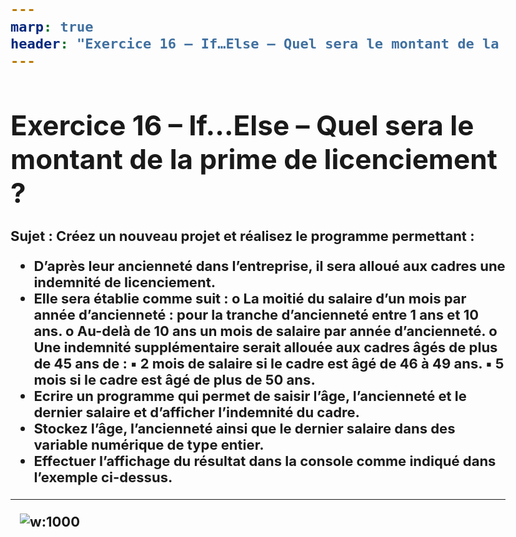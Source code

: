 ```yaml
---
marp: true
header: "Exercice 16 – If…Else – Quel sera le montant de la prime de licenciement ?"
---
```

<style scoped>
:not(h1){
    font-size : 22px;
    font-weight : bold;
}
</style>

# Exercice 16 – If…Else – Quel sera le montant de la prime de licenciement ?


Sujet : Créez un nouveau projet et réalisez le programme permettant :
- D’après leur ancienneté dans l’entreprise, il sera alloué aux cadres une indemnité de licenciement.
- Elle sera établie comme suit :
    o La moitié du salaire d’un mois par année d’ancienneté : pour la tranche d’ancienneté entre 1 ans et 10 ans.
    o Au-delà de 10 ans un mois de salaire par année d’ancienneté.
    o Une indemnité supplémentaire serait allouée aux cadres âgés de plus de 45 ans de :
        ▪ 2 mois de salaire si le cadre est âgé de 46 à 49 ans.
        ▪ 5 mois si le cadre est âgé de plus de 50 ans.
- Ecrire un programme qui permet de saisir l’âge, l’ancienneté et le dernier salaire et d’afficher l’indemnité du cadre.
- Stockez l’âge, l’ancienneté ainsi que le dernier salaire dans des variable numérique de type entier.
- Effectuer l’affichage du résultat dans la console comme indiqué dans l’exemple ci-dessus.

---
<style scoped>
img {
    margin-left : 15px;
}
</style>

![w:1000](../../assets/Exo16.png)